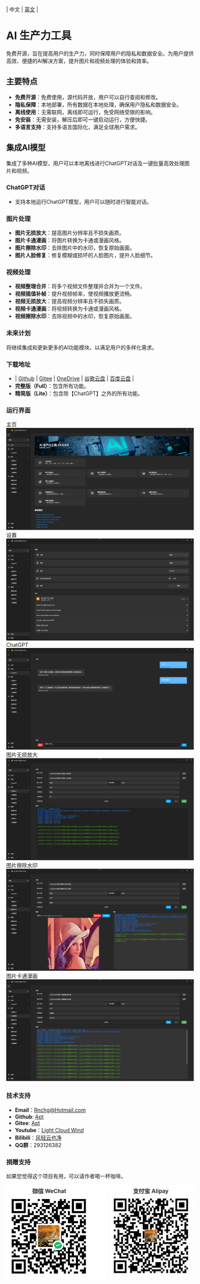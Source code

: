 | 中文 | [英文](README.en-US.md) | 

# AI 生产力工具

免费开源，旨在提高用户的生产力，同时保障用户的隐私和数据安全。为用户提供高效、便捷的AI解决方案，提升图片和视频处理的体验和效率。

## 主要特点

- **免费开源**：免费使用，源代码开放，用户可以自行查阅和修改。
- **隐私保障**：本地部署，所有数据在本地处理，确保用户隐私和数据安全。
- **离线使用**：无需联网，离线即可运行，免受网络受限的影响。
- **免安装**：无需安装，解压后即可一键启动运行，方便快捷。
- **多语言支持**：支持多语言国际化，满足全球用户需求。

## 集成AI模型

集成了多种AI模型，用户可以本地离线进行ChatGPT对话及一键批量高效处理图片和视频。

### ChatGPT对话
- 支持本地运行ChatGPT模型，用户可以随时进行智能对话。

### 图片处理
- **图片无损放大**：提高图片分辨率且不损失画质。
- **图片卡通漫画**：将图片转换为卡通或漫画风格。
- **图片擦除水印**：去除图片中的水印，恢复原始画面。
- **图片人脸修复**：修复模糊或损坏的人脸图片，提升人脸细节。

### 视频处理
- **视频整理合并**：将多个视频文件整理并合并为一个文件。
- **视频插值补帧**：提升视频帧率，使视频播放更流畅。
- **视频无损放大**：提高视频分辨率且不损失画质。
- **视频卡通漫画**：将视频转换为卡通或漫画风格。
- **视频擦除水印**：去除视频中的水印，恢复原始画面。

### 未来计划
将继续集成和更新更多的AI功能模块，以满足用户的多样化需求。

### 下载地址
- | [Github](https://github.com/rnchg/Apt/releases/latest) | [Gitee](https://gitee.com/rnchg/apt/releases/latest) | [OneDrive](https://1drv.ms/f/c/15624ff2496d1e5b/Es9JrjwhI-VAh_nr-bOZDa4BnDgox1S-huJFOmpS-nKC7g?e=MULiHJ) | [谷歌云盘](https://drive.google.com/drive/folders/1o-SxxA2oAKjQkh-X83TN_zHjHIvOBe0V?usp=sharing) | [百度云盘](https://pan.baidu.com/s/1I_DwtX15492z6B6ZHDhJ-Q?pwd=1234) |
- **完整版（Full）**：包含所有功能。
- **精简版（Lite）**：包含除【ChatGPT】之外的所有功能。
 
### 运行界面
主页
![Home](.Assets/zh-CN.01.png)
设置
![Setting](.Assets/zh-CN.11.png)
ChatGPT
![ChatGPT](.Assets/zh-CN.21.png)
图片无损放大
![Image Super Resolution](.Assets/zh-CN.31.png)
图片擦除水印
![Image Auto Wipe](.Assets/zh-CN.41.png)
图片卡通漫画
![Image Cartoon Comic](.Assets/zh-CN.51.png)

### 技术支持
- **Email**：[Rnchg@Hotmail.com](mailto:Rnchg@Hotmail.com)
- **Github**: [Apt](https://github.com/rnchg/Apt)
- **Gitee**: [Apt](https://gitee.com/rnchg/apt)
- **Youtube**：[Light Cloud Wind](https://www.youtube.com/channel/UC1kFNUUyXzN2TJ2L1oS0amg)
- **Bilibili**：[风轻云也净](https://space.bilibili.com/478375442)
- **QQ群**：293126382

### 捐赠支持
如果您觉得这个项目有用，可以请作者喝一杯咖啡。

![Donation Support](.Assets/Pay.png)